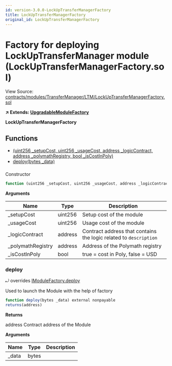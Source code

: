 ```yaml
---
id: version-3.0.0-LockUpTransferManagerFactory
title: LockUpTransferManagerFactory
original_id: LockUpTransferManagerFactory
---
```


# Factory for deploying LockUpTransferManager module (LockUpTransferManagerFactory.sol)

View Source: [contracts/modules/TransferManager/LTM/LockUpTransferManagerFactory.sol](../../contracts/modules/TransferManager/LTM/LockUpTransferManagerFactory.sol)

**↗ Extends: [UpgradableModuleFactory](UpgradableModuleFactory.md)**

**LockUpTransferManagerFactory**

## Functions

- [(uint256 _setupCost, uint256 _usageCost, address _logicContract, address _polymathRegistry, bool _isCostInPoly)](#)
- [deploy(bytes _data)](#deploy)

### 

Constructor

```js
function (uint256 _setupCost, uint256 _usageCost, address _logicContract, address _polymathRegistry, bool _isCostInPoly) public nonpayable UpgradableModuleFactory 
```

**Arguments**

| Name        | Type           | Description  |
| ------------- |------------- | -----|
| _setupCost | uint256 | Setup cost of the module | 
| _usageCost | uint256 | Usage cost of the module | 
| _logicContract | address | Contract address that contains the logic related to `description` | 
| _polymathRegistry | address | Address of the Polymath registry | 
| _isCostInPoly | bool | true = cost in Poly, false = USD | 

### deploy

⤾ overrides [IModuleFactory.deploy](IModuleFactory.md#deploy)

Used to launch the Module with the help of factory

```js
function deploy(bytes _data) external nonpayable
returns(address)
```

**Returns**

address Contract address of the Module

**Arguments**

| Name        | Type           | Description  |
| ------------- |------------- | -----|
| _data | bytes |  | 

